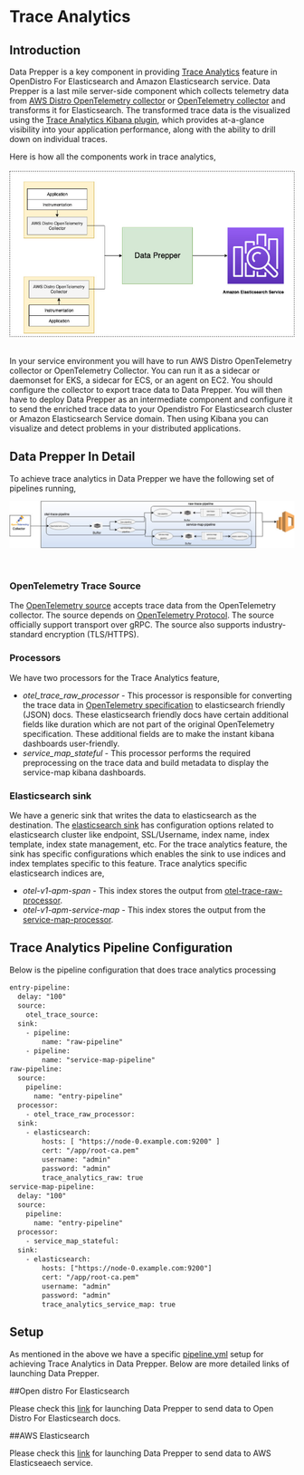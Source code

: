 # Trace Analytics

## Introduction

Data Prepper is a key component in providing [Trace Analytics](https://opendistro.github.io/for-elasticsearch-docs/docs/trace/) feature in OpenDistro For Elasticsearch and Amazon Elasticsearch service. Data Prepper is a last mile server-side component which collects telemetry data from [AWS Distro OpenTelemetry collector](https://aws-otel.github.io/docs/getting-started/collector) or [OpenTelemetry collector](https://github.com/open-telemetry/opentelemetry-collector) and transforms it for Elasticsearch.
The transformed trace data is the visualized using the  [Trace Analytics Kibana plugin](https://opendistro.github.io/for-elasticsearch-docs/docs/trace/ta-kibana/), which provides at-a-glance visibility into your application performance, along with the ability to drill down on individual traces. 

Here is how all the components work in trace analytics,
<br />
<br />
![Trace Analytics Pipeline](images/Components.jpg)
<br />
<br />

In your service environment you will have to run AWS Distro OpenTelemetry collector or OpenTelemetry Collector. You can run it as a sidecar or daemonset for EKS, a sidecar for ECS, or an agent on EC2. You should configure the collector to export trace data to Data Prepper. You will then have to deploy Data Prepper as an intermediate component and configure it to send the enriched trace data to your Opendistro For Elasticsearch cluster or Amazon Elasticsearch Service domain. Then using Kibana you can visualize and detect problems in your distributed applications. 


## Data Prepper In Detail

To achieve trace analytics in Data Prepper we have the following  set of pipelines running,

![Trace Analytics Pipeline](images/TraceAnalyticsFeature.jpg)


<br />

### OpenTelemetry Trace Source

The [OpenTelemetry source](../../data-prepper-plugins/otel-trace-source/README.md) accepts trace data from the OpenTelemetry collector. The source depends on [OpenTelemetry Protocol](https://github.com/open-telemetry/opentelemetry-specification/tree/master/specification/protocol). The source officially support transport over gRPC. The source also supports industry-standard encryption (TLS/HTTPS). 

### Processors

We have two processors for the Trace Analytics feature,
* *otel_trace_raw_processor* -  This processor is responsible for converting the trace data in [OpenTelemetry specification](https://github.com/open-telemetry/opentelemetry-proto/tree/master/opentelemetry/proto/trace/v1) to elasticsearch friendly (JSON) docs. These elasticsearch friendly docs have certain additional fields like duration which are not part of the original OpenTelemetry specification. These additional fields are to make the instant kibana dashboards user-friendly.
* *service_map_stateful* -  This processor performs the required preprocessing on the trace data and build metadata to display the service-map kibana dashboards.


### Elasticsearch sink

We have a generic sink that writes the data to elasticsearch as the destination. The [elasticsearch sink](../../data-prepper-plugins/elasticsearch/README.md) has configuration options related to elasticsearch cluster like endpoint, SSL/Username, index name, index template, index state management, etc. 
For the trace analytics feature, the sink has specific configurations which enables the sink to use indices and index templates specific to this feature. Trace analytics specific elasticsearch indices are,
                                                                                                                                                                 
* *otel-v1-apm-span* -  This index stores the output from [otel-trace-raw-processor](../../data-prepper-plugins/otel-trace-raw-processor/README.md). 
* *otel-v1-apm-service-map* - This index stores the output from the [service-map-processor](../../data-prepper-plugins/service-map-stateful/README.md).


## Trace Analytics Pipeline Configuration

Below is the pipeline configuration that does trace analytics processing

```
entry-pipeline:
  delay: "100"
  source:
    otel_trace_source:
  sink:
    - pipeline:
        name: "raw-pipeline"
    - pipeline:
        name: "service-map-pipeline"
raw-pipeline:
  source:
    pipeline:
      name: "entry-pipeline"
  processor:
    - otel_trace_raw_processor:
  sink:
    - elasticsearch:
        hosts: [ "https://node-0.example.com:9200" ]
        cert: "/app/root-ca.pem"
        username: "admin"
        password: "admin"
        trace_analytics_raw: true
service-map-pipeline:
  delay: "100"
  source:
    pipeline:
      name: "entry-pipeline"
  processor:
    - service_map_stateful:
  sink:
    - elasticsearch:
        hosts: ["https://node-0.example.com:9200"]
        cert: "/app/root-ca.pem"
        username: "admin"
        password: "admin"
        trace_analytics_service_map: true
```
## Setup
As mentioned in the above we have a specific [pipeline.yml](trace_overview.md#trace-analytics-pipeline-configuration) setup for achieving Trace Analytics in Data Prepper. Below are more detailed links of launching Data Prepper.

##Open distro For Elasticsearch

Please check this [link](https://opendistro.github.io/for-elasticsearch-docs/docs/trace/data-prepper/)  for launching Data Prepper to send data to Open Distro For Elasticsearch docs. 

##AWS Elasticsearch

Please check this [link](../../deployment/aws/README.md)  for launching Data Prepper to send data to AWS Elasticseaech service.
